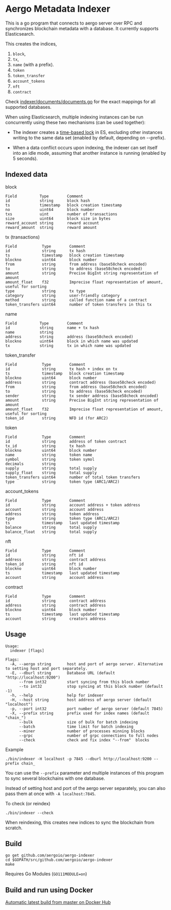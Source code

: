 # Aergo Metadata Indexer

This is a go program that connects to aergo server over RPC and synchronizes blockchain metadata with a database. It currently supports Elasticsearch.

This creates the indices,
   1. `block`,
   2. `tx`,
   3. `name` (with a prefix).
   4. `token`
   5. `token_transfer`
   6. `account_tokens`
   7. `nft`
   8. `contract`

Check [indexer/documents/documents.go](./indexer/documents/documents.go) for the exact mappings for all supported databases.

When using Elasticsearch, multiple indexing instances can be run concurrently using these two mechanisms (can be used together):

- The indexer creates a [time-based lock](https://github.com/graup/es-distributed-lock) in ES, excluding other instances writing to the same data set (enabled by default, depending on --prefix).

- When a data conflict occurs upon indexing, the indexer can set itself into an idle mode, assuming that another instance is running (enabled by 5 seconds).

## Indexed data

block
```
Field          Type        Comment
id             string      block hash
ts             timestamp   block creation timestamp
no             uint64      block number
txs            uint        number of transactions
size           uint64      block size in bytes
reward_account string      reward account
reward_amount  string      reward amount 
```

tx (transactions)
```
Field           Type        Comment
id              string      tx hash
ts              timestamp   block creation timestamp
blockno         uint64      block number
from            string      from address (base58check encoded)
to              string      to address (base58check encoded)
amount          string      Precise BigInt string representation of amount
amount_float    f32         Imprecise float representation of amount, useful for sorting
type            string      tx type
category        string      user-friendly category
method          string      called function name of a contract
token_transfers uint64      number of token transfers in this tx
```

name
```
Field          Type        Comment
id             string      name + tx hash
name           string
address        string      address (base58check encoded)
blockno        uint64      block in which name was updated
tx             string      tx in which name was updated
```

token_transfer
```
Field           Type        Comment
id              string      tx hash + index on tx
ts              timestamp   block creation timestamp
blockno         uint64      block number
address         string      contract address (base58check encoded)
from            string      from address (base58check encoded)
to              string      to address (base58check encoded)
sender          string      tx sender address (base58check encoded)
amount          string      Precise BigInt string representation of amount
amount_float    f32         Imprecise float representation of amount, useful for sorting
token_id        string      NFD id (for ARC2)
```

token
```
Field           Type        Comment
id              string      address of token contract
tx_id           string      tx hash 
blockno         uint64      block number
name            string      token name
symbol          string      token symol
decimals        string      
supply          string      total supply 
supply_float    string      total supply
token_transfers uint64      number of total token transfers
type            string      token type (ARC1/ARC2)
```

account_tokens
```
Field           Type        Comment
id              string      account address + token address
account         string      account address
address         string      token address 
type            string      token type (ARC1/ARC2)
ts              timestamp   last updated timestamp
balance         string      total supply
balance_float   string      total supply
```

nft 
```
Field           Type        Comment
id              string      nft id
address         string      contract address 
token_id        string      nft id
blockno         uint64      block number
ts              timestamp   last updated timestamp
account         string      account address
```

contract
```
Field           Type        Comment
id              string      contract address 
address         string      contract address 
blockno         uint64      block number
ts              timestamp   last updated timestamp
account         string      creators address
```


## Usage

```
Usage:
  indexer [flags]

Flags:
  -A, --aergo string       host and port of aergo server. Alternative to setting host and port separately.
  -E, --dburl string       Database URL (default "http://localhost:9200")
      --from int32         start syncing from this block number
      --to int32           stop syncing at this block number (default -1)
  -h, --help               help for indexer
  -H, --host string        host address of aergo server (default "localhost")
  -p, --port int32         port number of aergo server (default 7845)
  -X, --prefix string      prefix used for index names (default "chain_")
      --bulk               size of bulk for batch indexing
      --batch              time limit for batch indexing
      --miner              number of processes minning blocks
      --grpc               number of grpc connections to full nodes
      --check              check and fix index "--from"  blocks  
```

Example

    ./bin/indexer -H localhost -p 7845 --dburl http://localhost:9200 --prefix chain_

You can use the `--prefix` parameter and multiple instances of this program to sync several blockchains with one database.

Instead of setting host and port of the aergo server separately, you can also pass them at once with `-A localhost:7845`.

To check (or reindex) 

    ./bin/indexer --check

When reindexing, this creates new indices to sync the blockchain from scratch.

## Build

    go get github.com/aergoio/aergo-indexer
    cd $GOPATH/src/github.com/aergoio/aergo-indexer
    make

Requires Go Modules (`GO111MODULE=on`)

## Build and run using Docker

[Automatic latest build from master on Docker Hub](http://hub.docker.com/r/aergo/indexer)
